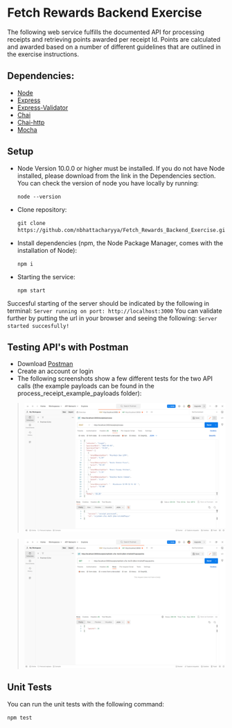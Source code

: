 # Fetch Rewards Backend Exercise
The following web service fulfills the documented API for processing receipts and retrieving points awarded per receipt Id. Points are calculated and awarded based on a number
of different guidelines that are outlined in the exercise instructions.

## Dependencies:
* [Node](https://nodejs.org/en)
* [Express](https://expressjs.com/)
* [Express-Validator](https://www.npmjs.com/package/express-validator)
* [Chai](https://www.chaijs.com/)
* [Chai-http](https://www.chaijs.com/plugins/chai-http/)
* [Mocha](https://mochajs.org/)

## Setup
* Node Version 10.0.0 or higher must be installed. If you do not have Node installed, please download from the link in the Dependencies section.
  You can check the version of node you have locally by running:
	```
	node --version
	```
* Clone repository:
	```
	git clone https://github.com/nbhattacharyya/Fetch_Rewards_Backend_Exercise.git
	```
* Install dependencies (npm, the Node Package Manager, comes with the installation of Node):
	```
	npm i
	```
* Starting the service:
	```
	npm start
	```
Succesful starting of the server should be indicated by the following in terminal:
	```
	Server running on port: http://localhost:3000
	```
You can validate further by putting the url in your browser and seeing the following:
	```
	Server started succesfully!
	```

## Testing API's with Postman
* Download [Postman](https://www.postman.com/)
* Create an account or login
* The following screenshots show a few different tests for the two API calls (the example payloads can be found in the process_receipt_example_payloads folder):
>![Post_Request_One](/postman_images/post_request_one.png)

>![Get_Request_One](/postman_images/get_request_one.png)

## Unit Tests
You can run the unit tests with the following command:
```
npm test
```

